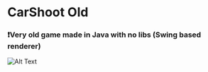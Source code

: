 # CarShoot Old
### ❗Very old game made in Java with no libs (Swing based renderer)


![Alt Text](https://cdn.discordapp.com/attachments/821086335624282152/1137551773054291998/java_x74xNyaU2e.gif)
